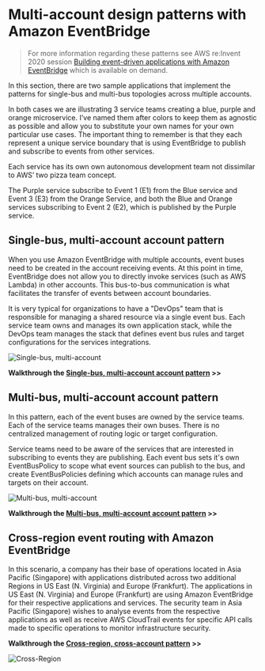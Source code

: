 # Multi-account design patterns with Amazon EventBridge

> For more information regarding these patterns see AWS re:Invent 2020 session [Building event-driven applications with Amazon EventBridge](https://virtual.awsevents.com/media/t/1_ynykxz80/186983983) which is available on demand.

In this section, there are two sample applications that implement the patterns for single-bus and multi-bus topologies across multiple accounts. 

In both cases we are illustrating 3 service teams creating a blue, purple and orange microservice.  I’ve named them after colors to keep them as agnostic as possible and allow you to substitute your own names for your own particular use cases.  The important thing to remember is that they each represent a unique service boundary that is using EventBridge to publish and subscribe to events from other services.

Each service has its own own autonomous development team not dissimilar to AWS’ two pizza team concept.

The Purple service subscribe to Event 1 (E1) from the Blue service and Event 3 (E3) from the Orange Service, and both the Blue and Orange services subscribing to Event 2 (E2), which is published by the Purple service.

## Single-bus, multi-account account pattern

When you use Amazon EventBridge with multiple accounts, event buses need to be created in the account receiving events. At this point in time, EventBridge does not allow you to directly invoke services (such as AWS Lambda) in other accounts. This bus-to-bus communication is what facilitates the transfer of events between account boundaries.

It is very typical for organizations to have a "DevOps" team that is responsible for managing a shared resource via a single event bus. Each service team owns and manages its own application stack, while the DevOps team manages the stack that defines event bus rules and target configurations for the services integrations.  

![Single-bus, multi-account](../docs/images/single-bus-multi-account.png "Single-bus, multi-account")

**Walkthrough the [Single-bus, multi-account account pattern](single-bus-multi-account-pattern/README.md) >>**

## Multi-bus, multi-account account pattern

In this pattern, each of the event buses are owned by the service teams. Each of the service teams manages their own buses. There is no centralized management of routing logic or target configuration.

Service teams need to be aware of the services that are interested in subscribing to events they are publishing. Each event bus sets it's own EventBusPolicy to scope what event sources can publish to the bus, and create EventBusPolicies defining which accounts can manage rules and targets on their account.

![Multi-bus, multi-account](../docs/images/multi-bus-multi-account.png "Multi-bus, multi-account")

**Walkthrough the [Multi-bus, multi-account account pattern](multi-bus-multi-account-pattern/README.md) >>**

## Cross-region event routing with Amazon EventBridge

In this scenario, a company has their base of operations located in Asia Pacific (Singapore) with applications distributed across two additional Regions in US East (N. Virginia) and Europe (Frankfurt).  The applications in US East (N. Virginia) and Europe (Frankfurt) are using Amazon EventBridge for their respective applications and services.  The security team in Asia Pacific (Singapore) wishes to analyse events from the respective applications as well as receive AWS CloudTrail events for specific API calls made to specific operations to monitor infrastructure security.

**Walkthrough the [Cross-region, cross-account pattern](cross-region-cross-account-pattern/README.md) >>**

![Cross-Region](../docs/images/cross-region.png "Cross-Region")
